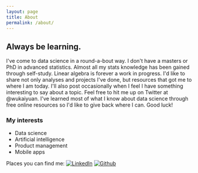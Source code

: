```yaml
---
layout: page
title: About
permalink: /about/
---
```


## Always be learning. 
I've come to data science in a round-a-bout way. I don't have a masters or PhD in advanced statistics. Almost all my stats knowledge has been gained through self-study. Linear algebra is forever a work in progress. I'd like to share not only analyses and projects I've done, but resources that got me to where I am today. I'll also post occasionally when I feel I have something interesting to say about a topic. Feel free to hit me up on Twitter at @wukaiyuan. I've learned most of what I know about data science through free online resources so I'd like to give back where I can. Good luck!

### My interests

* Data science
* Artificial intelligence
* Product management
* Mobile apps

Places you can find me:
[![LinkedIn](http://wukaiyuan.github.io/wukaiyuan.github.io/public/social-1_round-linkedin.svg)](http://www.linkedin.com/in/brianheng)
[![Github](http://wukaiyuan.github.io/wukaiyuan.github.io/public/social-1_round-github.svg)](http://github.com/wukaiyuan)
